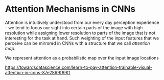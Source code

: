 # Attention Mechanisms in CNNs

Attention is intuitively understood from our every day perception  experience - we tend to focus our sight into certain parts of the image with high resolution while assigning lower resolution to parts of the image that is not interesting for the task at hand. Such weighting of the input features that we perceive can be mirrored in CNNs with a structure that we call _attention map_.  

We represent attention as a probabilistic map over the input image locations 

https://towardsdatascience.com/learn-to-pay-attention-trainable-visual-attention-in-cnns-87e2869f89f1
